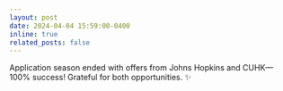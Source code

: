 ```yaml
---
layout: post
date: 2024-04-04 15:59:00-0400
inline: true
related_posts: false
---
```


Application season ended with offers from Johns Hopkins and CUHK—100% success! Grateful for both opportunities. :sparkles:
